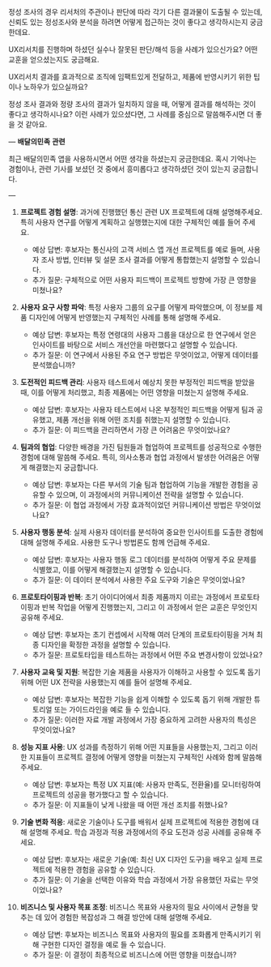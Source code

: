 정성 조사의 경우 리서처의 주관이나 판단에 따라 각기 다른 결과물이 도출될 수 있는데, 신뢰도 있는 정성조사와 분석을 하려면 어떻게 접근하는 것이 좋다고 생각하시는지 궁금한데요.


UX리서치를 진행하며 하셨던 실수나 잘못된 판단/해석 등을 사례가 있으신가요? 어떤 교훈을 얻으셨는지도 궁금해요.


UX리서치 결과를 효과적으로 조직에 임팩트있게 전달하고, 제품에 반영시키기 위한 팁이나 노하우가 있으실까요?


정성 조사 결과와 정량 조사의 결과가 일치하지 않을 때, 어떻게 결과를 해석하는 것이 좋다고 생각하시나요? 이런 사례가 있으셨다면, 그 사례를 중심으로 말씀해주시면 더 좋을 것 같아요.


—
<span style="font-family:.AppleSDGothicNeoI-Bold;"><b>배달의민족</b></span> **관련**

최근 배달의민족 앱을 사용하시면서 어떤 생각을 하셨는지 궁금한데요. 혹시 기억나는 경험이나, 관련 기사를 보셨던 것 중에서 흥미롭다고 생각하셨던 것이 있는지 궁금합니다.



—



1. **프로젝트 경험 설명**: 과거에 진행했던 통신 관련 UX 프로젝트에 대해 설명해주세요. 특히 사용자 연구를 어떻게 계획하고 실행했는지에 대한 구체적인 예를 들어 주세요.
	- 예상 답변: 후보자는 통신사의 고객 서비스 앱 개선 프로젝트를 예로 들며, 사용자 조사 방법, 인터뷰 및 설문 조사 결과를 어떻게 통합했는지 설명할 수 있습니다.
	- 추가 질문: 구체적으로 어떤 사용자 피드백이 프로젝트 방향에 가장 큰 영향을 미쳤나요?

1. **사용자 요구 사항 파악**: 특정 사용자 그룹의 요구를 어떻게 파악했으며, 이 정보를 제품 디자인에 어떻게 반영했는지 구체적인 사례를 통해 설명해 주세요.
	- 예상 답변: 후보자는 특정 연령대의 사용자 그룹을 대상으로 한 연구에서 얻은 인사이트를 바탕으로 서비스 개선안을 마련했다고 설명할 수 있습니다.
	- 추가 질문: 이 연구에서 사용된 주요 연구 방법은 무엇이었고, 어떻게 데이터를 분석했습니까?


1. **도전적인 피드백 관리**: 사용자 테스트에서 예상치 못한 부정적인 피드백을 받았을 때, 이를 어떻게 처리했고, 최종 제품에는 어떤 영향을 미쳤는지 설명해 주세요.
	- 예상 답변: 후보자는 사용자 테스트에서 나온 부정적인 피드백을 어떻게 팀과 공유했고, 제품 개선을 위해 어떤 조치를 취했는지 설명할 수 있습니다.
	- 추가 질문: 이 피드백을 관리하면서 가장 큰 어려움은 무엇이었나요?


1. **팀과의 협업**: 다양한 배경을 가진 팀원들과 협업하여 프로젝트를 성공적으로 수행한 경험에 대해 말씀해 주세요. 특히, 의사소통과 협업 과정에서 발생한 어려움은 어떻게 해결했는지 궁금합니다.
	- 예상 답변: 후보자는 다른 부서의 기술 팀과 협업하여 기능을 개발한 경험을 공유할 수 있으며, 이 과정에서의 커뮤니케이션 전략을 설명할 수 있습니다.
	- 추가 질문: 이 협업 과정에서 가장 효과적이었던 커뮤니케이션 방법은 무엇이었나요?


1. **사용자 행동 분석**: 실제 사용자 데이터를 분석하여 중요한 인사이트를 도출한 경험에 대해 설명해 주세요. 사용한 도구나 방법론도 함께 언급해 주세요.
	- 예상 답변: 후보자는 사용자 행동 로그 데이터를 분석하여 어떻게 주요 문제를 식별했고, 이를 어떻게 해결했는지 설명할 수 있습니다.
	- 추가 질문: 이 데이터 분석에서 사용한 주요 도구와 기술은 무엇이었나요?


1. **프로토타이핑과 반복**: 초기 아이디어에서 최종 제품까지 이르는 과정에서 프로토타이핑과 반복 작업을 어떻게 진행했는지, 그리고 이 과정에서 얻은 교훈은 무엇인지 공유해 주세요.
	- 예상 답변: 후보자는 초기 컨셉에서 시작해 여러 단계의 프로토타이핑을 거쳐 최종 디자인을 확정한 과정을 설명할 수 있습니다.
	- 추가 질문: 프로토타입을 테스트하는 과정에서 어떤 주요 변경사항이 있었나요?


1. **사용자 교육 및 지원**: 복잡한 기술 제품을 사용자가 이해하고 사용할 수 있도록 돕기 위해 어떤 UX 전략을 사용했는지 예를 들어 설명해 주세요.
	- 예상 답변: 후보자는 복잡한 기능을 쉽게 이해할 수 있도록 돕기 위해 개발한 튜토리얼 또는 가이드라인을 예로 들 수 있습니다.
	- 추가 질문: 이러한 자료 개발 과정에서 가장 중요하게 고려한 사용자의 특성은 무엇이었나요?



1. **성능 지표 사용**: UX 성과를 측정하기 위해 어떤 지표들을 사용했는지, 그리고 이러한 지표들이 프로젝트 결정에 어떻게 영향을 미쳤는지 구체적인 사례와 함께 말씀해 주세요.
	- 예상 답변: 후보자는 특정 UX 지표(예: 사용자 만족도, 전환율)를 모니터링하여 프로젝트의 성공을 평가했다고 할 수 있습니다.
	- 추가 질문: 이 지표들이 낮게 나왔을 때 어떤 개선 조치를 취했나요?


1. **기술 변화 적응**: 새로운 기술이나 도구를 배워서 실제 프로젝트에 적용한 경험에 대해 설명해 주세요. 학습 과정과 적용 과정에서의 주요 도전과 성공 사례를 공유해 주세요.
	- 예상 답변: 후보자는 새로운 기술(예: 최신 UX 디자인 도구)을 배우고 실제 프로젝트에 적용한 경험을 공유할 수 있습니다.
	- 추가 질문: 이 기술을 선택한 이유와 학습 과정에서 가장 유용했던 자료는 무엇이었나요?


1. **비즈니스 및 사용자 목표 조정**: 비즈니스 목표와 사용자의 필요 사이에서 균형을 맞추는 데 있어 경험한 복잡성과 그 해결 방안에 대해 설명해 주세요.
	- 예상 답변: 후보자는 비즈니스 목표와 사용자의 필요를 조화롭게 만족시키기 위해 구현한 디자인 결정을 예로 들 수 있습니다.
	- 추가 질문: 이 결정이 최종적으로 비즈니스에 어떤 영향을 미쳤습니까?